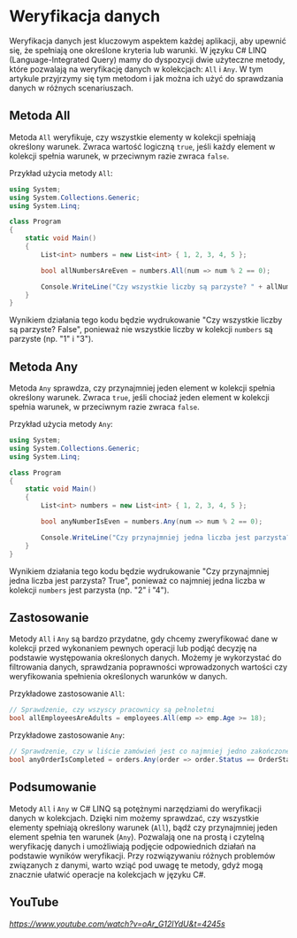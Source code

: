 # Weryfikacja danych

Weryfikacja danych jest kluczowym aspektem każdej aplikacji, aby upewnić się, że spełniają one określone kryteria lub warunki. W języku C# LINQ (Language-Integrated Query) mamy do dyspozycji dwie użyteczne metody, które pozwalają na weryfikację danych w kolekcjach: `All` i `Any`. W tym artykule przyjrzymy się tym metodom i jak można ich użyć do sprawdzania danych w różnych scenariuszach.

## Metoda All
Metoda `All` weryfikuje, czy wszystkie elementy w kolekcji spełniają określony warunek. Zwraca wartość logiczną `true`, jeśli każdy element w kolekcji spełnia warunek, w przeciwnym razie zwraca `false`.

Przykład użycia metody `All`:

```csharp
using System;
using System.Collections.Generic;
using System.Linq;

class Program
{
    static void Main()
    {
        List<int> numbers = new List<int> { 1, 2, 3, 4, 5 };

        bool allNumbersAreEven = numbers.All(num => num % 2 == 0);

        Console.WriteLine("Czy wszystkie liczby są parzyste? " + allNumbersAreEven);
    }
}
```

Wynikiem działania tego kodu będzie wydrukowanie "Czy wszystkie liczby są parzyste? False", ponieważ nie wszystkie liczby w kolekcji `numbers` są parzyste (np. "1" i "3").

## Metoda Any
Metoda `Any` sprawdza, czy przynajmniej jeden element w kolekcji spełnia określony warunek. Zwraca `true`, jeśli chociaż jeden element w kolekcji spełnia warunek, w przeciwnym razie zwraca `false`.

Przykład użycia metody `Any`:

```csharp
using System;
using System.Collections.Generic;
using System.Linq;

class Program
{
    static void Main()
    {
        List<int> numbers = new List<int> { 1, 2, 3, 4, 5 };

        bool anyNumberIsEven = numbers.Any(num => num % 2 == 0);

        Console.WriteLine("Czy przynajmniej jedna liczba jest parzysta? " + anyNumberIsEven);
    }
}
```

Wynikiem działania tego kodu będzie wydrukowanie "Czy przynajmniej jedna liczba jest parzysta? True", ponieważ co najmniej jedna liczba w kolekcji `numbers` jest parzysta (np. "2" i "4").

## Zastosowanie
Metody `All` i `Any` są bardzo przydatne, gdy chcemy zweryfikować dane w kolekcji przed wykonaniem pewnych operacji lub podjąć decyzję na podstawie występowania określonych danych. Możemy je wykorzystać do filtrowania danych, sprawdzania poprawności wprowadzonych wartości czy weryfikowania spełnienia określonych warunków w danych.

Przykładowe zastosowanie `All`:

```csharp
// Sprawdzenie, czy wszyscy pracownicy są pełnoletni
bool allEmployeesAreAdults = employees.All(emp => emp.Age >= 18);
```

Przykładowe zastosowanie `Any`:

```csharp
// Sprawdzenie, czy w liście zamówień jest co najmniej jedno zakończone
bool anyOrderIsCompleted = orders.Any(order => order.Status == OrderStatus.Completed);
```

## Podsumowanie
Metody `All` i `Any` w C# LINQ są potężnymi narzędziami do weryfikacji danych w kolekcjach. Dzięki nim możemy sprawdzać, czy wszystkie elementy spełniają określony warunek (`All`), bądź czy przynajmniej jeden element spełnia ten warunek (`Any`). Pozwalają one na prostą i czytelną weryfikację danych i umożliwiają podjęcie odpowiednich działań na podstawie wyników weryfikacji. Przy rozwiązywaniu różnych problemów związanych z danymi, warto wziąć pod uwagę te metody, gdyż mogą znacznie ułatwić operacje na kolekcjach w języku C#.

## YouTube

*https://www.youtube.com/watch?v=oAr_G12lYdU&t=4245s*